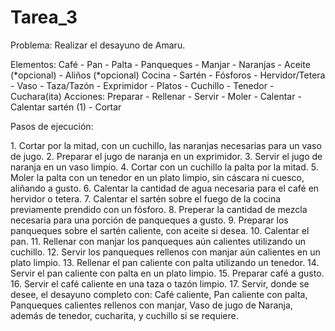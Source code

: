 # Tarea_3

Problema: Realizar el desayuno de Amaru.

Elementos: Café - Pan - Palta - Panqueques - Manjar - Naranjas - Aceite (*opcional) - Aliños (*opcional)
           Cocina - Sartén - Fósforos - Hervidor/Tetera - Vaso - Taza/Tazón - Exprimidor - Platos - Cuchillo - Tenedor - Cuchara(ita)
Acciones: Preparar - Rellenar - Servir - Moler - Calentar - Calentar sartén (1) - Cortar

Pasos de ejecución: 

<INICIO>
1. Cortar por la mitad, con un cuchillo, las naranjas necesarias para un vaso de jugo.
2. Preparar el jugo de naranja en un exprimidor.
3. Servir el jugo de naranja en un vaso limpio.
4. Cortar con un cuchillo la palta por la mitad.
5. Moler la palta con un tenedor en un plato limpio, sin cáscara ni cuesco, aliñando a gusto.
6. Calentar la cantidad de agua necesaria para el café en hervidor o tetera.
7. Calentar el sartén sobre el fuego de la cocina previamente prendido con un fósforo.
8. Preperar la cantidad de mezcla necesaria para una porción de panqueques a gusto.
9. Preparar los panqueques sobre el sartén caliente, con aceite si desea.
10. Calentar el pan.
11. Rellenar con manjar los panqueques aún calientes utilizando un cuchillo.
12. Servir los panqueques rellenos con manjar aún calientes en un plato limpio.
13. Rellenar el pan caliente con palta utilizando un tenedor.
14. Servir el pan caliente con palta en un plato limpio.
15. Preparar café a gusto.
16. Servir el café caliente en una taza o tazón limpio.
17. Servir, donde se desee, el desayuno completo con: Café caliente, Pan caliente con palta, Panqueques calientes rellenos con manjar, Vaso de jugo de Naranja, además de tenedor, cucharita, y cuchillo si se requiere.
<FIN>
